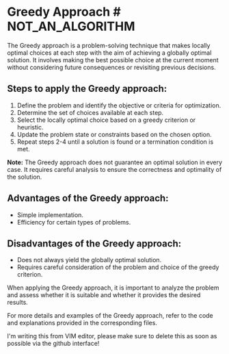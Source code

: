 # Greedy Approach # NOT_AN_ALGORITHM

The Greedy approach is a problem-solving technique that makes locally optimal choices at each step with the aim of achieving a globally optimal solution. It involves making the best possible choice at the current moment without considering future consequences or revisiting previous decisions.

## Steps to apply the Greedy approach:

1. Define the problem and identify the objective or criteria for optimization.
2. Determine the set of choices available at each step.
3. Select the locally optimal choice based on a greedy criterion or heuristic.
4. Update the problem state or constraints based on the chosen option.
5. Repeat steps 2-4 until a solution is found or a termination condition is met.

**Note:** The Greedy approach does not guarantee an optimal solution in every case. It requires careful analysis to ensure the correctness and optimality of the solution.

## Advantages of the Greedy approach:

- Simple implementation.
- Efficiency for certain types of problems.

## Disadvantages of the Greedy approach:

- Does not always yield the globally optimal solution.
- Requires careful consideration of the problem and choice of the greedy criterion.

When applying the Greedy approach, it is important to analyze the problem and assess whether it is suitable and whether it provides the desired results.

For more details and examples of the Greedy approach, refer to the code and explanations provided in the corresponding files.

I'm writing this from VIM editor, please make sure to delete this as soon as possible via the github interface!
